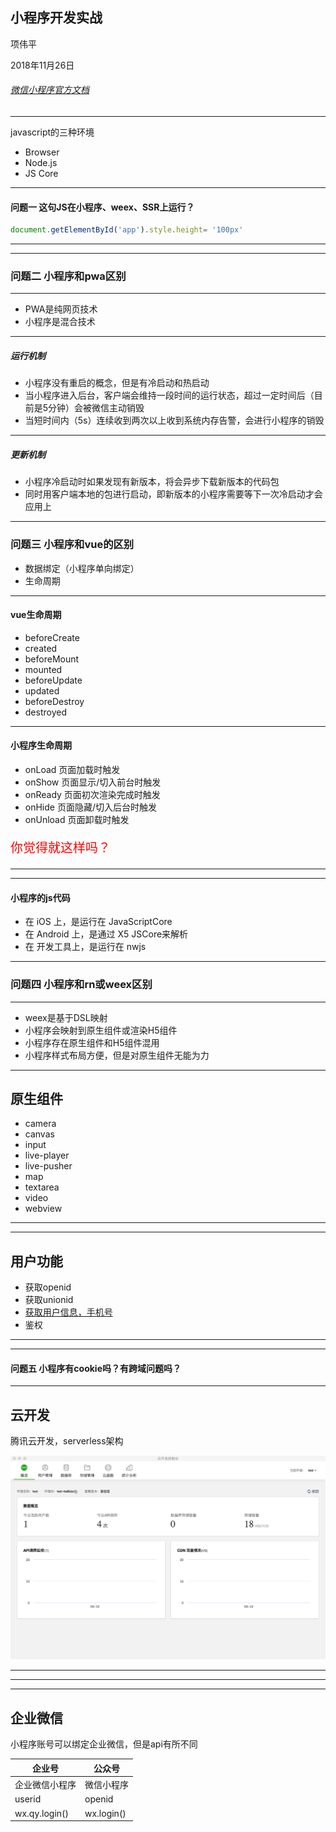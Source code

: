 ## 小程序开发实战

项伟平

2018年11月26日

###### [微信小程序官方文档](https://developers.weixin.qq.com/miniprogram/dev/index.html)

----

javascript的三种环境
- Browser
- Node.js
- JS Core

----

#### 问题一 这句JS在小程序、weex、SSR上运行？

```javascript
document.getElementById('app').style.height= '100px'
```

----

<!-- .slide: data-background-image="./img/weapp.jpg" data-background-size="contain" -->

----


### 问题二 小程序和pwa区别

----

- PWA是纯网页技术
- 小程序是混合技术

----

##### 运行机制

- 小程序没有重启的概念，但是有冷启动和热启动
- 当小程序进入后台，客户端会维持一段时间的运行状态，超过一定时间后（目前是5分钟）会被微信主动销毁
- 当短时间内（5s）连续收到两次以上收到系统内存告警，会进行小程序的销毁

----

##### 更新机制

- 小程序冷启动时如果发现有新版本，将会异步下载新版本的代码包
- 同时用客户端本地的包进行启动，即新版本的小程序需要等下一次冷启动才会应用上

----

### 问题三 小程序和vue的区别

- 数据绑定（小程序单向绑定）
- 生命周期

----

#### vue生命周期

- beforeCreate
- created
- beforeMount
- mounted
- beforeUpdate
- updated
- beforeDestroy
- destroyed

----

#### 小程序生命周期

- onLoad 页面加载时触发
- onShow 页面显示/切入前台时触发
- onReady 页面初次渲染完成时触发
- onHide 页面隐藏/切入后台时触发
- onUnload 页面卸载时触发

<p style="color: red; font-size: 20px;">你觉得就这样吗？</p>

----

<!-- .slide: data-background="white" data-background-image="./img/mina-lifecycle.png" data-background-size="contain" -->

----

#### 小程序的js代码

- 在 iOS 上，是运行在 JavaScriptCore 
- 在 Android 上，是通过 X5 JSCore来解析
- 在 开发工具上，是运行在 nwjs

----

### 问题四 小程序和rn或weex区别

----

- weex是基于DSL映射
- 小程序会映射到原生组件或渲染H5组件
- 小程序存在原生组件和H5组件混用
- 小程序样式布局方便，但是对原生组件无能为力

----

## 原生组件

- camera
- canvas
- input
- live-player
- live-pusher
- map
- textarea
- video
- webview

----

<!-- .slide: data-background="white" data-background-image="./img/weapp-native.png" data-background-size="contain" -->

----

## 用户功能

- 获取openid
- 获取unionid
- [获取用户信息，手机号](https://developers.weixin.qq.com/miniprogram/dev/framework/open-ability/login.html)
- 鉴权

----

<!-- .slide: data-background="white" data-background-image="./img/unionid.png" data-background-size="contain" -->



----

#### 问题五 小程序有cookie吗？有跨域问题吗？

----

## 云开发

腾讯云开发，serverless架构

![云开发](./img/cloud-develop.png)

----

<!-- .slide: data-background="white" data-background-image="./img/serverless.png" data-background-size="contain" -->

----

<!-- .slide:  data-background-image="./img/faas.png" data-background-size="contain" -->

----

## 企业微信

小程序账号可以绑定企业微信，但是api有所不同

企业号 | 公众号
---- | ----
企业微信小程序 | 微信小程序
userid | openid
wx.qy.login()| wx.login()